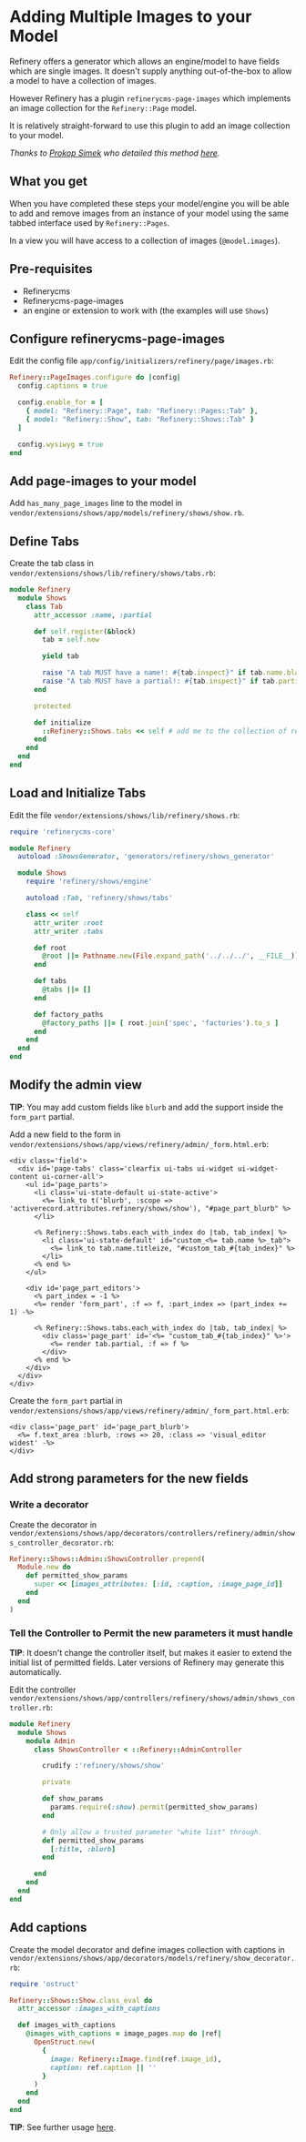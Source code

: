 # Adding Multiple Images to your Model

Refinery offers a generator which allows an engine/model to have fields which are single images. It doesn't supply anything out-of-the-box to allow a model to have a collection of images.

However Refinery has a plugin `refinerycms-page-images` which implements an image collection for the `Refinery::Page` model.

It is relatively straight-forward to use this plugin to add an image collection to your model.

*Thanks to [Prokop Simek](:https://github.com/prokopsimek) who detailed this method [here](:https://github.com/refinery/refinerycms-page-images/issues/111).*

## What you get

When you have completed these steps your model/engine you will be able to add and remove images from an instance of your model using the same tabbed interface used by `Refinery::Pages`.

In a view you will have access to a collection of images (`@model.images`).

## Pre-requisites

* Refinerycms
* Refinerycms-page-images
* an engine or extension to work with (the examples will use `Shows`)

## Configure refinerycms-page-images

Edit the config file `app/config/initializers/refinery/page/images.rb`:

```ruby
Refinery::PageImages.configure do |config|
  config.captions = true

  config.enable_for = [
    { model: "Refinery::Page", tab: "Refinery::Pages::Tab" },
    { model: "Refinery::Show", tab: "Refinery::Shows::Tab" }
  ]

  config.wysiwyg = true
end
```

## Add page-images to your model

Add `has_many_page_images` line to the model in `vendor/extensions/shows/app/models/refinery/shows/show.rb`.

## Define Tabs

Create the tab class in `vendor/extensions/shows/lib/refinery/shows/tabs.rb`:

```ruby
module Refinery
  module Shows
    class Tab
      attr_accessor :name, :partial

      def self.register(&block)
        tab = self.new

        yield tab

        raise "A tab MUST have a name!: #{tab.inspect}" if tab.name.blank?
        raise "A tab MUST have a partial!: #{tab.inspect}" if tab.partial.blank?
      end

      protected

      def initialize
        ::Refinery::Shows.tabs << self # add me to the collection of registered tabs
      end
    end
  end
end
```

## Load and Initialize Tabs

Edit the file `vendor/extensions/shows/lib/refinery/shows.rb`:

```ruby
require 'refinerycms-core'

module Refinery
  autoload :ShowsGenerator, 'generators/refinery/shows_generator'

  module Shows
    require 'refinery/shows/engine'

    autoload :Tab, 'refinery/shows/tabs'

    class << self
      attr_writer :root
      attr_writer :tabs

      def root
        @root ||= Pathname.new(File.expand_path('../../../', __FILE__))
      end

      def tabs
        @tabs ||= []
      end

      def factory_paths
        @factory_paths ||= [ root.join('spec', 'factories').to_s ]
      end
    end
  end
end
```

## Modify the admin view

__TIP__: You may add custom fields like `blurb` and add the support inside the `form_part` partial.

Add a new field to the form in `vendor/extensions/shows/app/views/refinery/admin/_form.html.erb`:

```erb
<div class='field'>
  <div id='page-tabs' class='clearfix ui-tabs ui-widget ui-widget-content ui-corner-all'>
    <ul id='page_parts'>
      <li class='ui-state-default ui-state-active'>
        <%= link_to t('blurb', :scope => 'activerecord.attributes.refinery/shows/show'), "#page_part_blurb" %>
      </li>

      <% Refinery::Shows.tabs.each_with_index do |tab, tab_index| %>
        <li class='ui-state-default' id="custom_<%= tab.name %>_tab">
          <%= link_to tab.name.titleize, "#custom_tab_#{tab_index}" %>
        </li>
      <% end %>
    </ul>

    <div id='page_part_editors'>
      <% part_index = -1 %>
      <%= render 'form_part', :f => f, :part_index => (part_index += 1) -%>

      <% Refinery::Shows.tabs.each_with_index do |tab, tab_index| %>
        <div class='page_part' id='<%= "custom_tab_#{tab_index}" %>'>
          <%= render tab.partial, :f => f %>
        </div>
      <% end %>
    </div>
  </div>
</div>
```

Create the `form_part` partial in `vendor/extensions/shows/app/views/refinery/admin/_form_part.html.erb`:

```erb
<div class='page_part' id='page_part_blurb'>
  <%= f.text_area :blurb, :rows => 20, :class => 'visual_editor widest' -%>
</div>
```

## Add strong parameters for the new fields

### Write a decorator

Create the decorator in `vendor/extensions/shows/app/decorators/controllers/refinery/admin/shows_controller_decorator.rb`:

```ruby
Refinery::Shows::Admin::ShowsController.prepend(
  Module.new do
    def permitted_show_params
      super << [images_attributes: [:id, :caption, :image_page_id]]
    end
  end
)
```

### Tell the Controller to Permit the new parameters it must handle

__TIP__: It doesn't change the controller itself, but makes it easier to extend the initial list of permitted fields. Later versions of Refinery may generate this automatically.

Edit the controller `vendor/extensions/shows/app/controllers/refinery/shows/admin/shows_controller.rb`:

```ruby
module Refinery
  module Shows
    module Admin
      class ShowsController < ::Refinery::AdminController

        crudify :'refinery/shows/show'

        private

        def show_params
          params.require(:show).permit(permitted_show_params)
        end

        # Only allow a trusted parameter "white list" through.
        def permitted_show_params
          [:title, :blurb]
        end

      end
    end
  end
end
```

## Add captions

Create the model decorator and define images collection with captions in `vendor/extensions/shows/app/decorators/models/refinery/show_decorator.rb`:

```ruby
require 'ostruct'

Refinery::Shows::Show.class_eval do
  attr_accessor :images_with_captions

  def images_with_captions
    @images_with_captions = image_pages.map do |ref|
      OpenStruct.new(
        {
          image: Refinery::Image.find(ref.image_id),
          caption: ref.caption || ''
        }
      )
    end
  end
end
```

__TIP__: See further usage [here](https://github.com/refinery/refinerycms-page-images#usage).